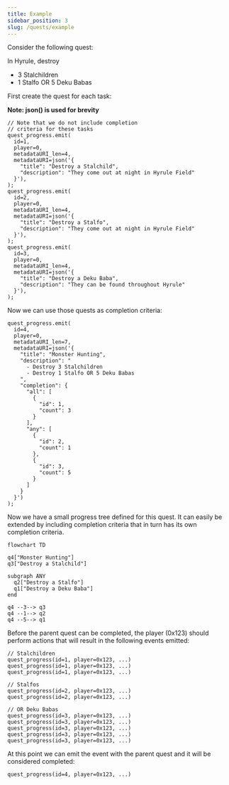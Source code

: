 ```yaml
---
title: Example
sidebar_position: 3
slug: /quests/example
---
```


Consider the following quest:

In Hyrule, destroy
- 3 Stalchildren
- 1 Stalfo OR 5 Deku Babas

First create the quest for each task:

**Note: json() is used for brevity**

```cairo
// Note that we do not include completion 
// criteria for these tasks
quest_progress.emit(
  id=1,
  player=0,
  metadataURI_len=4,
  metadataURI=json('{
    "title": "Destroy a Stalchild",
    "description": "They come out at night in Hyrule Field"
  }'),
);
quest_progress.emit(
  id=2,
  player=0,
  metadataURI_len=4,
  metadataURI=json('{
    "title": "Destroy a Stalfo",
    "description": "They come out at night in Hyrule Field"
  }'),
);
quest_progress.emit(
  id=3,
  player=0,
  metadataURI_len=4,
  metadataURI=json('{
    "title": "Destroy a Deku Baba",
    "description": "They can be found throughout Hyrule"
  }'),
);
```

Now we can use those quests as completion criteria:

```cairo
quest_progress.emit(
  id=4,
  player=0,
  metadataURI_len=7,
  metadataURI=json('{
    "title": "Monster Hunting",
    "description": "
      - Destroy 3 Stalchildren 
      - Destroy 1 Stalfo OR 5 Deku Babas
    ",
    "completion": {
      "all": [
        {
          "id": 1,
          "count": 3
        }
      ],
      "any": [
        {
          "id": 2,
          "count": 1
        },
        {
          "id": 3,
          "count": 5
        }
      ]
    }
  }')
);
```

Now we have a small progress tree defined for this quest. It can easily be extended by including completion criteria that in turn has its own completion criteria.

```mermaid
flowchart TD

q4["Monster Hunting"]
q3["Destroy a Stalchild"]

subgraph ANY
  q2["Destroy a Stalfo"]
  q1["Destroy a Deku Baba"]
end

q4 --3--> q3
q4 --1--> q2
q4 --5--> q1
```


Before the parent quest can be completed, the player (0x123) should perform actions that will result in the following events emitted:

```cairo
// Stalchildren
quest_progress(id=1, player=0x123, ...)
quest_progress(id=1, player=0x123, ...)
quest_progress(id=1, player=0x123, ...)

// Stalfos
quest_progress(id=2, player=0x123, ...)
quest_progress(id=2, player=0x123, ...)

// OR Deku Babas
quest_progress(id=3, player=0x123, ...)
quest_progress(id=3, player=0x123, ...)
quest_progress(id=3, player=0x123, ...)
quest_progress(id=3, player=0x123, ...)
quest_progress(id=3, player=0x123, ...)
```

At this point we can emit the event with the parent quest and it will be considered completed:

```cairo
quest_progress(id=4, player=0x123, ...)
```
